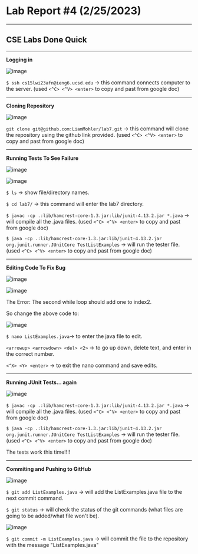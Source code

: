 # Lab Report #4 (2/25/2023)
---
## CSE Labs Done Quick

---

**Logging in** 

![image](https://user-images.githubusercontent.com/81714985/221390182-a1c73b6d-4821-4482-9e4e-14a50ff77418.png)

`$ ssh cs15lwi23afn@ieng6.ucsd.edu` -> this command connects computer to the server. (used `<^C> <^V> <enter>` to copy and past from google doc)

---

**Cloning Repository** 

![image](https://user-images.githubusercontent.com/81714985/221390309-ffa05fb4-5c8f-4bba-b78b-4a5ee7b562aa.png)

`git clone git@github.com:LiamMohler/lab7.git` -> this command will clone the repository using the github link provided. (used `<^C> <^V> <enter>` to copy and past from google doc)

---

**Running Tests To See Failure** 

![image](https://user-images.githubusercontent.com/81714985/221391470-1641b4d1-0eb7-45b4-938a-2eeb5eea2c9f.png)

![image](https://user-images.githubusercontent.com/81714985/221391050-6cc893d8-ba88-4f82-8b2f-1d035f72ebae.png)


`$ ls` -> show file/directory names.

`$ cd lab7/` -> this command will enter the lab7 directory.

`$ javac -cp .:lib/hamcrest-core-1.3.jar:lib/junit-4.13.2.jar *.java` -> will compile all the .java files. (used `<^C> <^V> <enter>` to copy and past from google doc)

`$ java -cp .:lib/hamcrest-core-1.3.jar:lib/junit-4.13.2.jar org.junit.runner.JUnitCore TestListExamples` -> will run the tester file. (used `<^C> <^V> <enter>` to copy and past from google doc)


---

**Editing Code To Fix Bug** 

![image](https://user-images.githubusercontent.com/81714985/221391098-da93dbd0-9830-407a-a04e-62359cbbf7f2.png)

![image](https://user-images.githubusercontent.com/81714985/221390863-374cc042-59c2-45bd-9fde-5788b0e8e339.png)

The Error: The second while loop should add one to index2.

So change the above code to:

![image](https://user-images.githubusercontent.com/81714985/221390899-af9d10f7-0b84-4dd0-9537-905f16c548ab.png)

`$ nano ListExamples.java`-> to enter the java file to edit.

`<arrowup> <arrowdown> <del> <2>` -> to go up down, delete text, and enter in the correct number.

`<^X> <Y> <enter>` -> to exit the nano command and save edits.

---

**Running JUnit Tests... again** 

![image](https://user-images.githubusercontent.com/81714985/221391148-8162a910-cba7-46e2-9c23-ebf478ff60ee.png)

`$ javac -cp .:lib/hamcrest-core-1.3.jar:lib/junit-4.13.2.jar *.java` -> will compile all the .java files. (used `<^C> <^V> <enter>` to copy and past from google doc)

`$ java -cp .:lib/hamcrest-core-1.3.jar:lib/junit-4.13.2.jar org.junit.runner.JUnitCore TestListExamples` -> will run the tester file. (used `<^C> <^V> <enter>` to copy and past from google doc)

The tests work this time!!!!

---

**Commiting and Pushing to GitHub** 

![image](https://user-images.githubusercontent.com/81714985/221391327-9f3d6006-d31d-4a17-84f7-8d9f1bb1bdac.png)

`$ git add ListExamples.java` -> will add the ListExamples.java file to the next commit command.

`$ git status` -> will check the status of the git commands (what files are going to be added/what file won't be).

![image](https://user-images.githubusercontent.com/81714985/221391391-7ad5479e-4e90-4dcf-8363-03bc5604694e.png)

`$ git commit -m ListExamples.java` -> will commit the file to the repository with the message "ListExamples.java"
